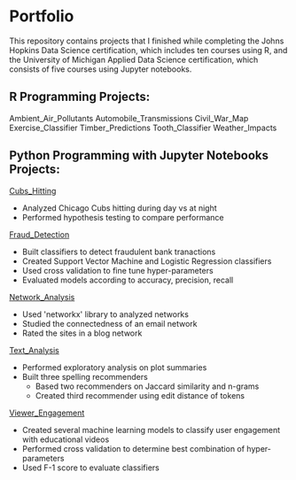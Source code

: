 # Portfolio
This repository contains projects that I finished while completing the Johns Hopkins Data Science certification, which includes ten courses using R, and the University of Michigan Applied Data Science certification, which consists of five courses using Jupyter notebooks. 

## R Programming Projects: 
Ambient_Air_Pollutants
Automobile_Transmissions
Civil_War_Map
Exercise_Classifier
Timber_Predictions
Tooth_Classifier
Weather_Impacts

## Python Programming with Jupyter Notebooks Projects:
[Cubs_Hitting](https://github.com/mhthom2/Portfolio/tree/main/Cubs_Hitting)
* Analyzed Chicago Cubs hitting during day vs at night
* Performed hypothesis testing to compare performance
  
[Fraud_Detection](https://github.com/mhthom2/Portfolio/tree/main/Fraud_Detection)
* Built classifiers to detect fraudulent bank tranactions
* Created Support Vector Machine and Logistic Regression classifiers
* Used cross validation to fine tune hyper-parameters
* Evaluated models according to accuracy, precision, recall

[Network_Analysis](https://github.com/mhthom2/Portfolio/tree/main/Network_Analysis)
* Used 'networkx' library to analyzed networks
* Studied the connectedness of an email network
* Rated the sites in a blog network  

[Text_Analysis]()
* Performed exploratory analysis on plot summaries
* Built three spelling recommenders
    - Based two recommenders on Jaccard similarity and n-grams
    - Created third recommender using edit distance of tokens   

[Viewer_Engagement]()
* Created several machine learning models to classify user engagement with educational videos
* Performed cross validation to determine best combination of hyper-parameters
* Used F-1 score to evaluate classifiers 
